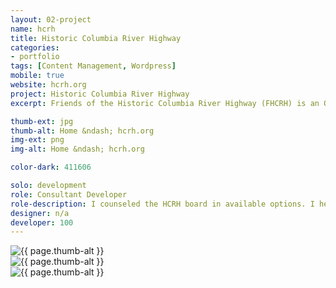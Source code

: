 ```yaml
---
layout: 02-project
name: hcrh
title: Historic Columbia River Highway
categories:
- portfolio
tags: [Content Management, Wordpress]
mobile: true
website: hcrh.org
project: Historic Columbia River Highway
excerpt: Friends of the Historic Columbia River Highway (FHCRH) is an Oregon nonprofit corporation whose mission is to support the restoration and reconnection of the historic Columbia River highway.

thumb-ext: jpg
thumb-alt: Home &ndash; hcrh.org
img-ext: png
img-alt: Home &ndash; hcrh.org

color-dark: 411606

solo: development
role: Consultant Developer
role-description: I counseled the HCRH board in available options. I helped them choose a Wordpress theme, then I set up and configured their website.
designer: n/a
developer: 100
---
```


<div class="row row--three thumbs block--large">
  <div class="group group--one--gutter thumb">
    <div class="item">
      <img src="/images/portfolio/{{ page.name }}/{{ page.name }}-01.{{ page.img-ext }}" alt="{{ page.thumb-alt }}" class="item-image">
    </div>
  </div>
  <div class="group group--one--gutter thumb">
    <div class="item">
      <img src="/images/portfolio/{{ page.name }}/{{ page.name }}-02.{{ page.img-ext }}" alt="{{ page.thumb-alt }}" class="item-image">
    </div>
  </div>
  <div class="group group--one--gutter thumb">
    <div class="item">
      <img src="/images/portfolio/{{ page.name }}/{{ page.name }}-03.{{ page.img-ext }}" alt="{{ page.thumb-alt }}" class="item-image">
    </div>
  </div>
</div>
